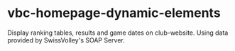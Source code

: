 # vbc-homepage-dynamic-elements
Display ranking tables, results and game dates on club-website. Using data provided by SwissVolley's SOAP Server.
